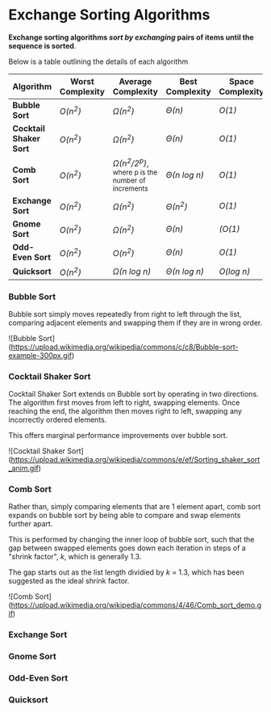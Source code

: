 # Exchange Sorting Algorithms

**Exchange sorting algorithms *sort by exchanging* pairs of items until the sequence is sorted**.

Below is a table outlining the details of each algorithm

|  Algorithm | Worst Complexity  | Average Complexity | Best Complexity   | Space Complexity  | Stable  |
| ------------ | ------------ | ------------ | ------------ | ------------ | ------------ |
| **Bubble Sort**  | *O(n<sup>2</sup>)*  |  *Ω(n<sup>2</sup>)* | *Θ(n)*  |  *O(1)* | Yes  |
| **Cocktail Shaker Sort**  | *O(n<sup>2</sup>)*  | *Ω(n<sup>2</sup>)*  | *Θ(n)*  |  *O(1)* | Yes  |
| **Comb Sort**  |  *O(n<sup>2</sup>)* |  *Ω(n<sup>2</sup>/2<sup>p</sup>)*, <sup> where p is the  number of increments</sup> | *Θ(n log n)*  | *O(1)*  | No |
|   **Exchange Sort** |  *O(n<sup>2</sup>)* | *Ω(n<sup>2</sup>)*  |  *Θ(n<sup>2</sup>)* |  *O(1)* |   Yes|
|   **Gnome Sort** |  *O(n<sup>2</sup>)* |  *Ω(n<sup>2</sup>)* |  *Θ(n)* |  *(O(1)* |  Yes |
|  **Odd-Even Sort** | *O(n<sup>2</sup>)*  |  *O(n<sup>2</sup>)* |  *Θ(n)* | *O(1)*  |  Yes |
| **Quicksort**   | *O(n<sup>2</sup>)*  | *Ω(n log n)*  | *Θ(n log n)*  | *O(log n)*  | No  |

### Bubble Sort
Bubble sort simply moves repeatedly from right to left through the list, comparing adjacent elements and swapping them if they are in wrong order. 

![Bubble Sort]
(https://upload.wikimedia.org/wikipedia/commons/c/c8/Bubble-sort-example-300px.gif)

### Cocktail Shaker Sort
Cocktail Shaker Sort extends on Bubble sort by operating in two directions. The algorithm first moves from left to right, swapping elements. Once reaching the end, the algorithm then moves right to left, swapping any incorrectly ordered elements.

This offers marginal performance improvements over bubble sort.

![Cocktail Shaker Sort]
(https://upload.wikimedia.org/wikipedia/commons/e/ef/Sorting_shaker_sort_anim.gif)

### Comb Sort
Rather than, simply comparing elements that are 1 element apart, comb sort expands on bubble sort by being able to compare and swap elements further apart.

This is performed by changing the inner loop of bubble sort, such that the gap between swapped elements goes down each iteration in steps of a "shrink factor", *k*, which is generally 1.3.

The gap starts out as the list length dividied by *k* = 1.3, which has been suggested as the ideal shrink factor.

![Comb Sort]
(https://upload.wikimedia.org/wikipedia/commons/4/46/Comb_sort_demo.gif)

### Exchange Sort

### Gnome Sort

### Odd-Even Sort

### Quicksort
